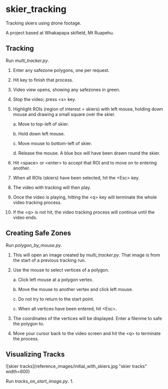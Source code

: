 # skier_tracking
Tracking skiers using drone footage.

A project based at Whakapapa skifield, Mt Ruapehu.

## Tracking
Run *multi_tracker.py*.
1. Enter any safezone polygons, one per request.
2. Hit <enter> key to finish that process.
3. Video view opens, showing any safezones in green.
4. Stop the video; press \<s> key.
5. Highlight ROIs (region of interest = skiers) with left mouse, holding down mouse and drawing a small square over the skier.
  
   a. Move to top-left of skier.
   
   b. Hold down left mouse.
   
   c. Move mouse to bottom-left of skier.
   
   d. Release the mouse. A blue box will have been drawn round the skier.
6. Hit \<space> or \<enter> to accept that ROI and to move on to entering another.
7. When all ROIs (skiers) have been selected, hit the \<Esc> key.
8. The video with tracking will then play.
9. Once the video is playing, hitting the \<q> key will terminate the whole video tracking process.
10. If the \<q> is not hit, the video tracking process will continue until the video ends.

## Creating Safe Zones
Run *polygon_by_mouse.py*.
1. This will open an image created by *multi_tracker.py*. That image is from the start of a previous tracking run.
2. Use the mouse to select vertices of a polygon.

   a. Click left mouse at a polygon vertex.
   
   b. Move the mouse to another vertex and click left mouse.
   
   c. Do not try to return to the start point.
   
   c. When all vertices have been entered, hit \<Esc>.
 3. The coordinates of the vertices will be displayed. Enter a filenme to safe the polygon to.
 4. Move your cursor back to the video screen and hit the \<q> to terminate the process.
 
 ## Visualizing Tracks
 ![skier tracks](reference_images/initial_with_skiers.jpg "skier tracks" width=600)

 Run *tracks_on_start_image.py*.
 1. 
